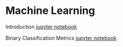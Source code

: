 # Machine Learning

Introduction [jupyter notebook](https://colab.research.google.com/drive/16PRcRACSZ5AX1t5nrf4T7pwnBIWgK8ZC)

Binary Classification Metrics [jupyter notebook](https://colab.research.google.com/drive/1W26IIq5MJvuBGcNDCM7ESJrK7LCsBq3U#scrollTo=twCnJXCJin1I)
